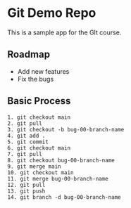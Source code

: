 # Git Demo Repo
This is a sample app for the GIt course.

## Roadmap
 * Add new features
 * Fix the bugs

 ## Basic Process
    1. git checkout main
    2. git pull
    3. git checkout -b bug-00-branch-name
    4. git add .
    5. git commit
    6. git checkout main
    7. git pull
    8. git checkout bug-00-branch-name
    9. git merge main
    10. git checkout main
    11. git merge bug-00-branch-name
    12. git pull
    13. git push
    14. git branch -d bug-00-branch-name